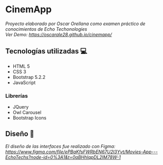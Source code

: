 # CinemApp 

_Proyecto elaborado por Oscar Orellana como examen práctico de conocimientos de Echo Techonologies_  
_Ver Demo: https://oscarale28.github.io/cinemapp/_

## Tecnologías utilizadas 💻

* HTML 5
* CSS 3
* Bootstrap 5.2.2
* JavaScript
### Librerías
* JQuery
* Owl Carousel
* Bootstrap Icons

## Diseño 🎨
_El diseño de las interfaces fue realizado con Figma: https://www.figma.com/file/ePBaKfsFWRbEN67U2l3Yvt/Movies-App---EchoTechs?node-id=0%3A1&t=0aBHhlqpDL2IM78W-1_
